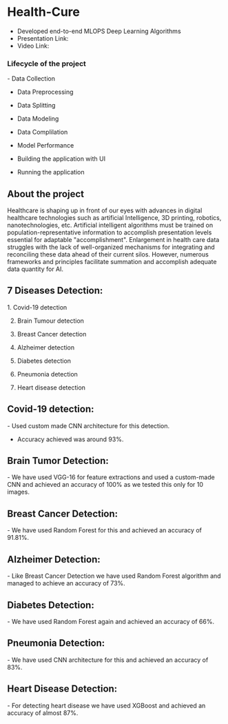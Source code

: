 <h1>Health-Cure</h1>

- Developed end-to-end MLOPS Deep Learning Algorithms
- Presentation Link:
- Video Link: 

<h3>Lifecycle of the project</h3>
- Data Collection

- Data Preprocessing

- Data Splitting

- Data Modeling

- Data Complilation

- Model Performance

- Building the application with UI

- Running the application

<h2>About the project</h2>
Healthcare is shaping up in front of our eyes with advances in digital healthcare technologies such as artificial Intelligence, 3D printing, robotics, nanotechnologies, etc. Artificial intelligent algorithms must be trained on population-representative information
to accomplish presentation levels essential for adaptable "accomplishment". Enlargement in health care data struggles with the lack of well-organized mechanisms for integrating and reconciling these data ahead of their current silos. However,
numerous frameworks and principles facilitate summation and accomplish adequate data quantity for AI. 

<h2>7 Diseases Detection:</h2>
1. Covid-19 detection

2. Brain Tumour detection

3. Breast Cancer detection

4. Alzheimer detection

5. Diabetes detection

6. Pneumonia detection

7. Heart disease detection

<h2>Covid-19 detection:</h2>
- Used custom made CNN architecture for this detection.

- Accuracy achieved was around 93%.

<h2>Brain Tumor Detection:</h2>
- We have used VGG-16 for feature extractions and used a custom-made CNN and achieved an accuracy of 100% as we tested this only for 10 images.

<h2>Breast Cancer Detection:</h2>
- We have used Random Forest for this and achieved an accuracy of 91.81%.

<h2>Alzheimer Detection:</h2>
- Like Breast Cancer Detection we have used Random Forest algorithm and managed to achieve an accuracy of 73%.

<h2>Diabetes Detection:</h2>
- We have used Random Forest again and achieved an accuracy of 66%.

<h2>Pneumonia Detection:</h2>
- We have used CNN architecture for this and achieved an accuracy of 83%.

<h2>Heart Disease Detection:</h2>
- For detecting heart disease we have used XGBoost and achieved an accuracy of almost 87%. 




